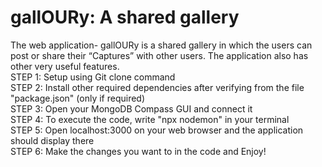 # gallOURy: A shared gallery
The web application- gallOURy is a shared gallery in which the users can post or share their “Captures” with other users. The application also has other very useful features.
<br>
STEP 1: Setup using Git clone command <br>
STEP 2: Install other required dependencies after verifying from the file "package.json" (only if required) <br>
STEP 3: Open your MongoDB Compass GUI and connect it <br>
STEP 4: To execute the code, write "npx nodemon" in your terminal <br>
STEP 5: Open localhost:3000 on your web browser and the application should display there <br>
STEP 6: Make the changes you want to in the code and Enjoy! <br>
